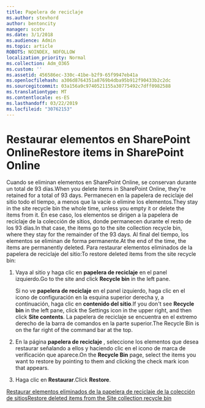 ```yaml
---
title: Papelera de reciclaje
ms.author: stevhord
author: bentoncity
manager: scotv
ms.date: 3/1/2018
ms.audience: Admin
ms.topic: article
ROBOTS: NOINDEX, NOFOLLOW
localization_priority: Normal
ms.collection: Adm_O365
ms.custom: ''
ms.assetid: 456586ec-330c-41be-b2f9-65f9947eb41a
ms.openlocfilehash: a306d8764351a8769b4dba95b912f90433b2c2dc
ms.sourcegitcommit: 03a156a9c9740521155a30775492c7dff0982588
ms.translationtype: MT
ms.contentlocale: es-ES
ms.lasthandoff: 03/22/2019
ms.locfileid: "30762153"
---
```

# <a name="restore-items-in-sharepoint-online"></a><span data-ttu-id="4fd33-102">Restaurar elementos en SharePoint Online</span><span class="sxs-lookup"><span data-stu-id="4fd33-102">Restore items in SharePoint Online</span></span>

<span data-ttu-id="4fd33-103">Cuando se eliminan elementos en SharePoint Online, se conservan durante un total de 93 días.</span><span class="sxs-lookup"><span data-stu-id="4fd33-103">When you delete items in SharePoint Online, they're retained for a total of 93 days.</span></span> <span data-ttu-id="4fd33-104">Permanecen en la papelera de reciclaje del sitio todo el tiempo, a menos que la vacíe o elimine los elementos.</span><span class="sxs-lookup"><span data-stu-id="4fd33-104">They stay in the site recycle bin the whole time, unless you empty it or delete the items from it.</span></span> <span data-ttu-id="4fd33-105">En ese caso, los elementos se dirigen a la papelera de reciclaje de la colección de sitios, donde permanecen durante el resto de los 93 días.</span><span class="sxs-lookup"><span data-stu-id="4fd33-105">In that case, the items go to the site collection recycle bin, where they stay for the remainder of the 93 days.</span></span> <span data-ttu-id="4fd33-106">Al final del tiempo, los elementos se eliminan de forma permanente.</span><span class="sxs-lookup"><span data-stu-id="4fd33-106">At the end of the time, the items are permanently deleted.</span></span> <span data-ttu-id="4fd33-107">Para restaurar elementos eliminados de la papelera de reciclaje del sitio:</span><span class="sxs-lookup"><span data-stu-id="4fd33-107">To restore deleted items from the site recycle bin:</span></span>
  
1. <span data-ttu-id="4fd33-108">Vaya al sitio y haga clic en **papelera de reciclaje** en el panel izquierdo.</span><span class="sxs-lookup"><span data-stu-id="4fd33-108">Go to the site and click **Recycle bin** in the left pane.</span></span> 
    
    <span data-ttu-id="4fd33-109">Si no ve **papelera de reciclaje** en el panel izquierdo, haga clic en el icono de configuración en la esquina superior derecha y, a continuación, haga clic en **contenido del sitio**.</span><span class="sxs-lookup"><span data-stu-id="4fd33-109">If you don't see **Recycle bin** in the left pane, click the Settings icon in the upper right, and then click **Site contents**.</span></span> <span data-ttu-id="4fd33-110">La papelera de reciclaje se encuentra en el extremo derecho de la barra de comandos en la parte superior.</span><span class="sxs-lookup"><span data-stu-id="4fd33-110">The Recycle Bin is on the far right of the command bar at the top.</span></span>
    
2. <span data-ttu-id="4fd33-111">En la página **papelera de reciclaje** , seleccione los elementos que desea restaurar señalando a ellos y haciendo clic en el icono de marca de verificación que aparece.</span><span class="sxs-lookup"><span data-stu-id="4fd33-111">On the **Recycle Bin** page, select the items you want to restore by pointing to them and clicking the check mark icon that appears.</span></span> 
    
3. <span data-ttu-id="4fd33-112">Haga clic en **Restaurar**.</span><span class="sxs-lookup"><span data-stu-id="4fd33-112">Click **Restore**.</span></span>
    
[<span data-ttu-id="4fd33-113">Restaurar elementos eliminados de la papelera de reciclaje de la colección de sitios</span><span class="sxs-lookup"><span data-stu-id="4fd33-113">Restore deleted items from the Site collection recycle bin</span></span>](https://go.microsoft.com/fwlink/?linkid=866439)
  


